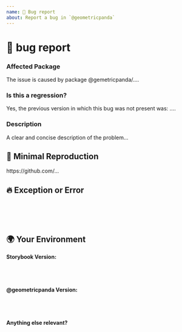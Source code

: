```yaml
---
name: 🐞 Bug report
about: Report a bug in `@geometricpanda`
---
```


# 🐞 bug report

### Affected Package
<!-- Can you pin-point one or more @geometricpanda/* packages as the source of the bug? -->
<!-- ✍️edit: --> The issue is caused by package @gemetricpanda/....


### Is this a regression?

<!-- Did this behavior use to work in the previous version? -->
<!-- ✍️--> Yes, the previous version in which this bug was not present was: ....


### Description

<!-- ✍️--> A clear and concise description of the problem...


## 🔬 Minimal Reproduction
<!--
Please create and share minimal reproduction of the issue in a GitHub repository

Issues that don't have enough info and can't be reproduced will be closed.
-->
<!-- ✍️--> https://github.com/...


## 🔥 Exception or Error
<pre><code>
<!-- If the issue is accompanied by an exception or an error, please share it below: -->
<!-- ✍️-->

</code></pre>


## 🌍  Your Environment

**Storybook Version:**
<pre><code>
<!-- ✍️-->

</code></pre>

**@geometricpanda Version:**
<pre><code>
<!-- ✍️-->

</code></pre>

**Anything else relevant?**
<!-- ✍️Is this a browser specific issue? If so, please specify the browser and version. -->

<!-- ✍️Do any of these matter: operating system, IDE ...? If so, please mention it below. -->
